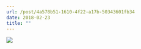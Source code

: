 ```yaml
---
url: /post/4a578b51-1610-4f22-a17b-50343601fb34
date: 2018-02-23
title: ""
---
```




<img class="img-fluid" img src="/1519381380"/>
